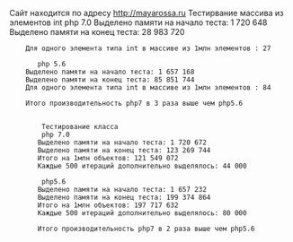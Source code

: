 Сайт находится по адресу http://mayarossa.ru
            Тестирвание массива из элементов int
              php 7.0
             Выделено памяти на начало теста: 1 720 648
            Выделено памяти на конец теста: 28 983 720

        Для одного элемента типа int в массиве из 1млн элементов : 27

           php 5.6
        Выделено памяти на начало теста: 1 657 168
        Выделено памяти на конец теста: 85 851 744
        Для одного элемента типа int в массиве из 1млн элементов : 84

        Итого производительность php7 в 3 раза выше чем php5.6


            Тестирование класса
            php 7.0
           Выделено памяти на начало теста: 1 720 672
           Выделено памяти на конец теста: 123 269 744
           Итого на 1млн объектов: 121 549 072
           Каждые 500 итераций дополнительно выделялось: 44 000

            php5.6
           Выделено памяти на начало теста: 1 657 232
           Выделено памяти на конец теста: 199 374 864
           Итого на 1млн объектов: 197 717 632
           Каждые 500 итераций дополнительно выделялось: 80 000

           Итого производительность php7 в 2 раза выше чем php5.6


